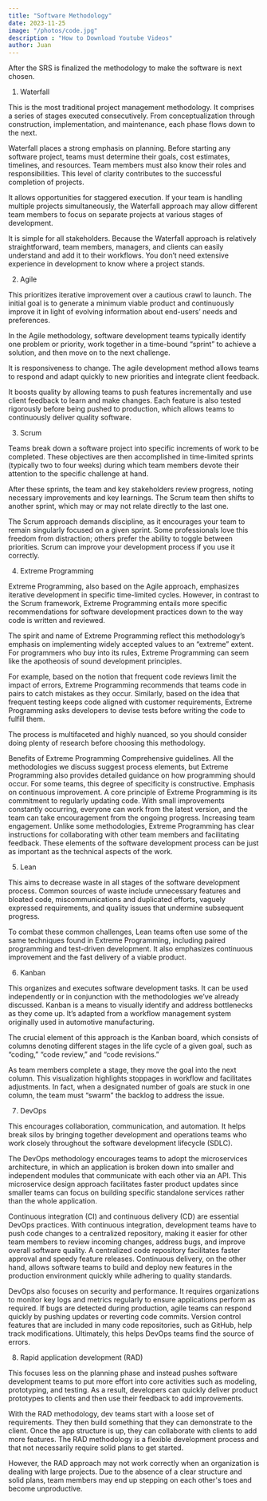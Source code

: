 ```yaml
---
title: "Software Methodology"
date: 2023-11-25
image: "/photos/code.jpg"
description : "How to Download Youtube Videos"
author: Juan
---
```



After the SRS is finalized the methodology to make the software is next chosen.

1. Waterfall

This is the most traditional project management methodology. It comprises a series of stages executed consecutively. From conceptualization through construction, implementation, and maintenance, each phase flows down to the next.

Waterfall places a strong emphasis on planning. Before starting any software project, teams must determine their goals, cost estimates, timelines, and resources. Team members must also know their roles and responsibilities. This level of clarity contributes to the successful completion of projects.

It allows opportunities for staggered execution. If your team is handling multiple projects simultaneously, the Waterfall approach may allow different team members to focus on separate projects at various stages of development. ‍‍

It is simple for all stakeholders. Because the Waterfall approach is relatively straightforward, team members, managers, and clients can easily understand and add it to their workflows. You don’t need extensive experience in development to know where a project stands.

2. Agile

This prioritizes iterative improvement over a cautious crawl to launch. The initial goal is to generate a minimum viable product and continuously improve it in light of evolving information about end-users’ needs and preferences.

In the Agile methodology, software development teams typically identify one problem or priority, work together in a time-bound “sprint” to achieve a solution, and then move on to the next challenge.

It is responsiveness to change. The agile development method allows teams to respond and adapt quickly to new priorities and integrate client feedback.

It boosts quality by allowing teams to push features incrementally and use client feedback to learn and make changes. Each feature is also tested rigorously before being pushed to production, which allows teams to continuously deliver quality software.


3. Scrum

Teams break down a software project into specific increments of work to be completed. These objectives are then accomplished in time-limited sprints (typically two to four weeks) during which team members devote their attention to the specific challenge at hand.

After these sprints, the team and key stakeholders review progress, noting necessary improvements and key learnings. The Scrum team then shifts to another sprint, which may or may not relate directly to the last one.

The Scrum approach demands discipline, as it encourages your team to remain singularly focused on a given sprint. Some professionals love this freedom from distraction; others prefer the ability to toggle between priorities. Scrum can improve your development process if you use it correctly.


4. Extreme Programming

Extreme Programming, also based on the Agile approach, emphasizes iterative development in specific time-limited cycles. However, in contrast to the Scrum framework, Extreme Programming entails more specific recommendations for software development practices down to the way code is written and reviewed.

The spirit and name of Extreme Programming reflect this methodology’s emphasis on implementing widely accepted values to an “extreme” extent. For programmers who buy into its rules, Extreme Programming can seem like the apotheosis of sound development principles.

For example, based on the notion that frequent code reviews limit the impact of errors, Extreme Programming recommends that teams code in pairs to catch mistakes as they occur. Similarly, based on the idea that frequent testing keeps code aligned with customer requirements, Extreme Programming asks developers to devise tests before writing the code to fulfill them.

The process is multifaceted and highly nuanced, so you should consider doing plenty of research before choosing this methodology.

Benefits of Extreme Programming
Comprehensive guidelines. All the methodologies we discuss suggest process elements, but Extreme Programming also provides detailed guidance on how programming should occur. For some teams, this degree of specificity is constructive.
Emphasis on continuous improvement. A core principle of Extreme Programming is its commitment to regularly updating code. With small improvements constantly occurring, everyone can work from the latest version, and the team can take encouragement from the ongoing progress.‍
Increasing team engagement. Unlike some methodologies, Extreme Programming has clear instructions for collaborating with other team members and facilitating feedback. These elements of the software development process can be just as important as the technical aspects of the work.

5. Lean

This aims to decrease waste in all stages of the software development process. Common sources of waste include unnecessary features and bloated code, miscommunications and duplicated efforts, vaguely expressed requirements, and quality issues that undermine subsequent progress.

To combat these common challenges, Lean teams often use some of the same techniques found in Extreme Programming, including paired programming and test-driven development. It also emphasizes continuous improvement and the fast delivery of a viable product.


6. Kanban

This organizes and executes software development tasks. It can be used independently or in conjunction with the methodologies we’ve already discussed. Kanban is a means to visually identify and address bottlenecks as they come up. It’s adapted from a workflow management system originally used in automotive manufacturing.

The crucial element of this approach is the Kanban board, which consists of columns denoting different stages in the life cycle of a given goal, such as “coding,” “code review,” and “code revisions.”

As team members complete a stage, they move the goal into the next column. This visualization highlights stoppages in workflow and facilitates adjustments. In fact, when a designated number of goals are stuck in one column, the team must “swarm” the backlog to address the issue.


7. DevOps

This encourages collaboration, communication, and automation. It helps break silos by bringing together development and operations teams who work closely throughout the software development lifecycle (SDLC).

The DevOps methodology encourages teams to adopt the microservices architecture, in which an application is broken down into smaller and independent modules that communicate with each other via an API. This microservice design approach facilitates faster product updates since smaller teams can focus on building specific standalone services rather than the whole application.

Continuous integration (CI) and continuous delivery (CD) are essential DevOps practices. With continuous integration, development teams have to push code changes to a centralized repository, making it easier for other team members to review incoming changes, address bugs, and improve overall software quality. A centralized code repository facilitates faster approval and speedy feature releases. Continuous delivery, on the other hand, allows software teams to build and deploy new features in the production environment quickly while adhering to quality standards.

DevOps also focuses on security and performance. It requires organizations to monitor key logs and metrics regularly to ensure applications perform as required. If bugs are detected during production, agile teams can respond quickly by pushing updates or reverting code commits. Version control features that are included in many code repositories, such as GitHub, help track modifications. Ultimately, this helps DevOps teams find the source of errors.


8. Rapid application development (RAD)

This focuses less on the planning phase and instead pushes software development teams to put more effort into core activities such as modeling, prototyping, and testing. As a result, developers can quickly deliver product prototypes to clients and then use their feedback to add improvements.

With the RAD methodology, dev teams start with a loose set of requirements. They then build something that they can demonstrate to the client. Once the app structure is up, they can collaborate with clients to add more features. The RAD methodology is a flexible development process and that not necessarily require solid plans to get started.

However, the RAD approach may not work correctly when an organization is dealing with large projects. Due to the absence of a clear structure and solid plans, team members may end up stepping on each other's toes and become unproductive.

